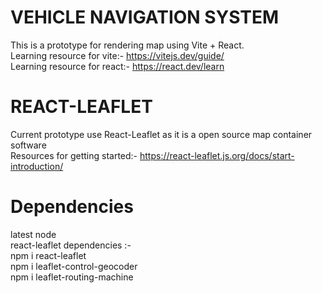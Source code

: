 # VEHICLE NAVIGATION SYSTEM

This is a prototype for rendering map using Vite + React.<br/>
Learning resource for vite:- https://vitejs.dev/guide/ <br/>
Learning resource for react:- https://react.dev/learn <br/>

# REACT-LEAFLET

Current prototype use React-Leaflet as it is a open source map container software <br/>
Resources for getting started:- https://react-leaflet.js.org/docs/start-introduction/ <br/>

# Dependencies 
latest node <br/>
react-leaflet dependencies :- <br/>
npm i react-leaflet <br/>
npm i leaflet-control-geocoder <br/>
npm i leaflet-routing-machine <br/>